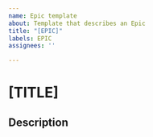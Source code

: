 ```yaml
---
name: Epic template
about: Template that describes an Epic
title: "[EPIC]"
labels: EPIC
assignees: ''

---
```


# [TITLE]

## Description
